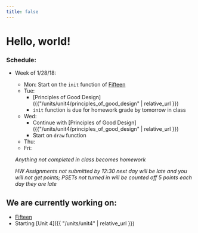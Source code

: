 ```yaml
---
title: false
---
```


# Hello, world!

### Schedule:

- Week of 1/28/18:
  - Mon: Start on the `init` function of [Fifteen](http://docs.cs50.net/2018/ap/problems/fifteen/fifteen.html)
  - Tue:
    * [Principles of Good Design]({{"/units/unit4/principles_of_good_design" | relative_url }})
    * `init` function is due for homework grade by tomorrow in class
  - Wed:
    * Continue with [Principles of Good Design]({{"/units/unit4/principles_of_good_design" | relative_url }})
    * Start on `draw` function
  - Thu:
  - Fri:

  *Anything not completed in class becomes homework*

  *HW Assignments not submitted by 12:30 next day will be late and you will not get points; PSETs not turned in will be counted off 5 points each day they are late*


## We are currently working on:
* [Fifteen](http://docs.cs50.net/2018/ap/problems/fifteen/fifteen.html)
* Starting [Unit 4]({{ "/units/unit4" | relative_url }})


<!--
This is CS50 AP, Harvard University's introduction to the intellectual enterprises of computer science and the art of programming for students in high school, which satisfies the College Board's new AP CS Principles curriculum framework.
-->
<!--
<iframe src="https://www.youtube.com/embed/tZxLMIk_SaY?playlist=GAB6Gm7pTTA"></iframe>
-->
